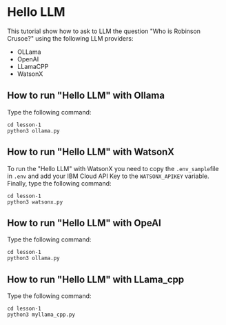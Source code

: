 # Hello LLM

This tutorial show how to ask to LLM the question "Who is Robinson Crusoe?" using the following LLM providers:

* OLLama
* OpenAI
* LLamaCPP
* WatsonX

## How to run "Hello LLM" with Ollama

Type the following command:
```
cd lesson-1
python3 ollama.py
```

## How to run "Hello LLM" with WatsonX

To run the "Hello LLM" with WatsonX you need to copy the `.env_sample`file in `.env` and add your IBM Cloud API Key to the `WATSONX_APIKEY` variable. Finally, type the following command:
```
cd lesson-1
python3 watsonx.py
```

## How to run "Hello LLM" with OpeAI

Type the following command:
```
cd lesson-1
python3 ollama.py
```

## How to run "Hello LLM" with LLama_cpp

Type the following command:
```
cd lesson-1
python3 myllama_cpp.py
```
